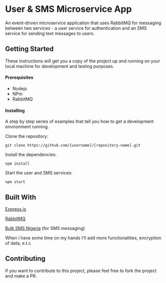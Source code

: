 # User & SMS Microservice App

An event-driven microservice application that uses RabbitMQ for messaging between two services -
a user service for authentication and an SMS service for sending text messages to users.

## Getting Started
These instructions will get you a copy of the project up and running on your local machine for development and testing purposes.

#### Prerequisites
- Nodejs
- NPm 
- RabbitMQ

#### Installing
A step by step series of examples that tell you how to get a development environment running.

Clone the repository:

`git clone https://github.com/[username]/[repository-name].git`

Install the dependencies:

`npm install`


Start the user and SMS services:

`npm start`


## Built With

[Express.js]( https://expressjs.com)

[RabbitMQ](https://www.rabbitmq.com)

[Bulk SMS Nigeria](https://www.bulksmsnigeria.com/) (for SMS messaging)


When i have some time on my hands I'll add more functionalities, encryption of data, e.t.c 


## Contributing
If you want to contribute to this project, please feel free to fork the project and make a PR.
